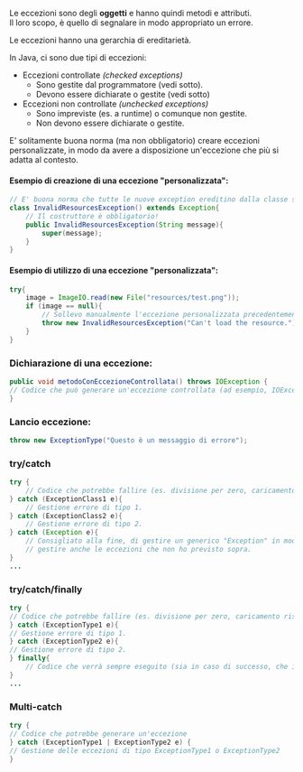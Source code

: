 Le eccezioni sono degli **oggetti** e hanno quindi metodi e attributi. \
Il loro scopo, è quello di segnalare in modo appropriato un errore.

Le eccezioni hanno una gerarchia di ereditarietà.

In Java, ci sono due tipi di eccezioni:
- Eccezioni controllate _(checked exceptions)_
  - Sono gestite dal programmatore (vedi sotto).
  - Devono essere dichiarate o gestite (vedi sotto)
- Eccezioni non controllate _(unchecked exceptions)_
  - Sono impreviste (es. a runtime) o comunque non gestite.
  - Non devono essere dichiarate o gestite.

E' solitamente buona norma (ma non obbligatorio) creare eccezioni personalizzate, 
in modo da avere a disposizione un'eccezione che più si adatta al contesto.

#### Esempio di creazione di una eccezione "personalizzata":
```Java
// E' buona norma che tutte le nuove exception ereditino dalla classe standard Exception.
class InvalidResourcesException() extends Exception{
    // Il costruttore è obbligatorio!
    public InvalidResourcesException(String message){
        super(message);
    }
}
```
#### Esempio di utilizzo di una eccezione "personalizzata":
```Java
try{
    image = ImageIO.read(new File("resources/test.png"));
    if (image == null){
        // Sollevo manualmente l'eccezione personalizzata precedentemente creata.
        throw new InvalidResourcesException("Can't load the resource.");
    }
}
```

### Dichiarazione di una eccezione:
```Java
public void metodoConEccezioneControllata() throws IOException {
// Codice che può generare un'eccezione controllata (ad esempio, IOException)
}
```

### Lancio eccezione:
```Java
throw new ExceptionType("Questo è un messaggio di errore");
```
### try/catch
```Java
try {
    // Codice che potrebbe fallire (es. divisione per zero, caricamento risorsa fallito, ecc...)
} catch (ExceptionClass1 e){
    // Gestione errore di tipo 1.    
} catch (ExceptionClass2 e){
    // Gestione errore di tipo 2.
} catch (Exception e){
    // Consigliato alla fine, di gestire un generico "Exception" in modo da
    // gestire anche le eccezioni che non ho previsto sopra.
}
...
```

### try/catch/finally
```Java
try {
// Codice che potrebbe fallire (es. divisione per zero, caricamento risorsa fallito, ecc...)
} catch (ExceptionType1 e){
// Gestione errore di tipo 1.    
} catch (ExceptionType2 e){
// Gestione errore di tipo 2.
} finally{
    // Codice che verrà sempre eseguito (sia in caso di successo, che in caso di errori).
}
...
```
### Multi-catch
```Java
try {
// Codice che potrebbe generare un'eccezione
} catch (ExceptionType1 | ExceptionType2 e) {
// Gestione delle eccezioni di tipo ExceptionType1 o ExceptionType2
}
```